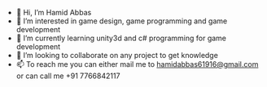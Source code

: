 - 👋 Hi, I’m Hamid Abbas
- 👀 I’m interested in game design, game programming and game development
- 🌱 I’m currently learning unity3d and c# programming for game development
- 💞️ I’m looking to collaborate on any project to get knowledge
- 📫 To reach me you can either mail me to hamidabbas61916@gmail.com or can call me +91 7766842117

<!---
hamidabbas0011/hamidabbas0011 is a ✨ special ✨ repository because its `README.md` (this file) appears on your GitHub profile.
You can click the Preview link to take a look at your changes.
--->
